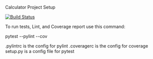 Calculator Project Setup

[![Build Status](https://app.travis-ci.com/NajmHassan/calc2-1.svg?branch=main)](https://app.travis-ci.com/NajmHassan/calc2-1)

To run tests, Lint, and Coverage report use this command:

pytest --pylint --cov

.pylintrc is the config for pylint .coveragerc is the config for coverage setup.py is a config file for pytest